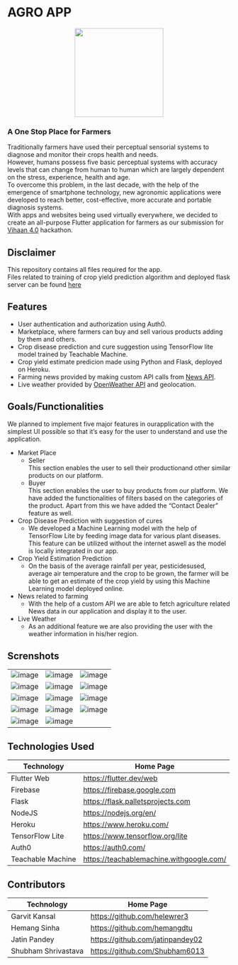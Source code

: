 # AGRO APP
<p align="center">
  <img src="https://github.com/helewrer3/vihaan_app/blob/garvit/assets/images/logo.png" width="200" height="200" />
</p>

### A One Stop Place for Farmers
Traditionally farmers have used their perceptual sensorial systems to diagnose and monitor their crops health and needs. <br/>
However, humans possess five basic perceptual systems with accuracy levels that can change from human to human which are largely dependent on the stress, experience, health and age.<br/>
To overcome this problem, in the last decade, with the help of the emergence of smartphone technology, new agronomic applications were developed to reach better, cost-effective, more accurate and portable diagnosis systems.<br/> 
With apps and websites being used virtually everywhere, we decided to create an all-purpose Flutter application for farmers as our submission for [Vihaan 4.0](https://vihaan.ieeedtu.in/) hackathon.

## Disclaimer
This repository contains all files required for the app.<br/>
Files related to training of crop yield prediction algorithm and deployed flask server can be found [here](https://github.com/jatinpandey02/Crop-Yield-API-Flask)

## Features
* User authentication and authorization using Auth0.
* Marketplace, where farmers can buy and sell various products adding by them and others. 
* Crop disease prediction and cure suggestion using TensorFlow lite model trained by Teachable Machine. 
* Crop yield estimate predicion made using Python and Flask, deployed on Heroku.
* Farming news provided by making custom API calls from [News API](https://newsapi.org/).
* Live weather provided by [OpenWeather API](https://openweathermap.org/api) and geolocation.

## Goals/Functionalities
We planned to implement five major features in ourapplication with the simplest UI possible so that it’s easy for the user to understand and use the application.
* Market Place
  * Seller<br/>
    This section enables the user to sell their productionand other similar products on our platform.
  * Buyer<br/>
    This section enables the user to buy products from our platform. We have added the functionalities of filters based on the categories of the product. Apart from this we have added the “Contact Dealer” feature as well.
* Crop Disease Prediction with suggestion of cures
  * We developed a Machine Learning model with the help of TensorFlow Lite by feeding image data for various plant diseases. This feature can be utilized without the internet aswell as the model is locally integrated in our app.
* Crop Yield Estimation Prediction
  * On the basis of the average rainfall per year, pesticidesused, average air temperature and the crop to be grown, the farmer will be able to get an estimate of the crop yield by using this Machine Learning model deployed online.
* News related to farming
  * With the help of a custom API we are able to fetch agriculture related News data in our application and display it to the user.
* Live Weather
  * As an additional feature we are also providing the user with the weather information in his/her region.

## Screnshots
|                   |                   |                   |
| -                 | -                 | -                 |
| ![image](https://github.com/helewrer3/vihaan_app/blob/garvit/screenshots/Screenshot_1618121953.png) | ![image](https://github.com/helewrer3/vihaan_app/blob/garvit/screenshots/Screenshot_1618121984.png) | ![image](https://github.com/helewrer3/vihaan_app/blob/garvit/screenshots/Screenshot_1618121997.png) |
| ![image](https://github.com/helewrer3/vihaan_app/blob/garvit/screenshots/Screenshot_1618122018.png) | ![image](https://github.com/helewrer3/vihaan_app/blob/garvit/screenshots/Screenshot_1618122022.png) | ![image](https://github.com/helewrer3/vihaan_app/blob/garvit/screenshots/Screenshot_1618122067.png) |
| ![image](https://github.com/helewrer3/vihaan_app/blob/garvit/screenshots/Screenshot_1618122090.png) | ![image](https://github.com/helewrer3/vihaan_app/blob/garvit/screenshots/Screenshot_1618122102.png) | ![image](https://github.com/helewrer3/vihaan_app/blob/garvit/screenshots/Screenshot_1618122112.png) |
| ![image](https://github.com/helewrer3/vihaan_app/blob/garvit/screenshots/Screenshot_1618122120.png) | ![image](https://github.com/helewrer3/vihaan_app/blob/garvit/screenshots/Screenshot_1618122124.png) | ![image](https://github.com/helewrer3/vihaan_app/blob/garvit/screenshots/Screenshot_1618122269.png) |
| ![image](https://github.com/helewrer3/vihaan_app/blob/garvit/screenshots/Screenshot_1618122337.png) | ![image](https://github.com/helewrer3/vihaan_app/blob/garvit/screenshots/Screenshot_1618122904.png) |  |

## Technologies Used
| Technology        | Home Page         |
| -                 | -                 |
| Flutter Web | https://flutter.dev/web |
| Firebase | https://firebase.google.com |
| Flask | https://flask.palletsprojects.com |
| NodeJS | https://nodejs.org/en/ |
| Heroku | https://www.heroku.com/ |
| TensorFlow Lite | https://www.tensorflow.org/lite |
| Auth0 | https://auth0.com/ |
| Teachable Machine | https://teachablemachine.withgoogle.com/ |

## Contributors
| Technology        | Home Page         |
| -                 | -                 |
| Garvit Kansal | https://github.com/helewrer3 |
| Hemang Sinha | https://github.com/hemangdtu |
| Jatin Pandey | https://github.com/jatinpandey02 |
| Shubham Shrivastava | https://github.com/Shubham6013 |